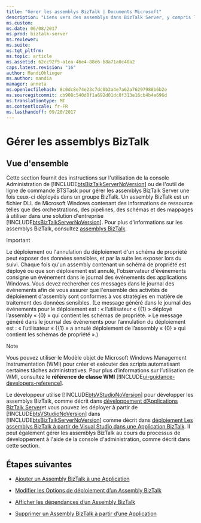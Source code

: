 ```yaml
---
title: "Gérer les assemblys BizTalk | Documents Microsoft"
description: "Liens vers des assemblys dans BizTalk Server, y compris l’ajout, la mise à jour, afficher les dépendances et suppression d’assemblys"
ms.custom: 
ms.date: 06/08/2017
ms.prod: biztalk-server
ms.reviewer: 
ms.suite: 
ms.tgt_pltfrm: 
ms.topic: article
ms.assetid: 62cc92f5-a1ea-46e4-88e6-b8a71a0c40a2
caps.latest.revision: "16"
author: MandiOhlinger
ms.author: mandia
manager: anneta
ms.openlocfilehash: 8c0dc8e74e23c7dc0b3a4e7a62a76297988b6b2e
ms.sourcegitcommit: cb908c540d8f1a692d01dc8f313e16cb4b4e696d
ms.translationtype: MT
ms.contentlocale: fr-FR
ms.lasthandoff: 09/20/2017
---
```

# <a name="manage-biztalk-assemblies"></a>Gérer les assemblys BizTalk

## <a name="overview"></a>Vue d'ensemble
Cette section fournit des instructions sur l'utilisation de la console Administration de [!INCLUDE[btsBizTalkServerNoVersion](../includes/btsbiztalkservernoversion-md.md)] ou de l'outil de ligne de commande BTSTask pour gérer les assemblys BizTalk Server une fois ceux-ci déployés dans un groupe BizTalk. Un assembly BizTalk est un fichier DLL de Microsoft Windows contenant des informations de ressource telles que des orchestrations, des pipelines, des schémas et des mappages à utiliser dans une solution d'entreprise [!INCLUDE[btsBizTalkServerNoVersion](../includes/btsbiztalkservernoversion-md.md)]. Pour plus d’informations sur les assemblys BizTalk, consultez [assemblys BizTalk](../core/biztalk-assemblies.md).  
  
> [!IMPORTANT]
>  Le déploiement ou l'annulation du déploiement d'un schéma de propriété peut exposer des données sensibles, et par la suite les exposer lors du suivi. Chaque fois qu'un assembly contenant un schéma de propriété est déployé ou que son déploiement est annulé, l'observateur d'événements consigne un événement dans le journal des événements des applications Windows. Vous devez rechercher ces messages dans le journal des événements afin de vous assurer que l'ensemble des activités de déploiement d'assembly sont conformes à vos stratégies en matière de traitement des données sensibles. (Le message généré dans le journal des événements pour le déploiement est : « l’utilisateur « {{1} » déployé l’assembly « {0} » qui contient les schémas de propriété. » Le message généré dans le journal des événements pour l’annulation du déploiement est : « l’utilisateur « {{1} » a annulé déploiement de l’assembly « {0} » qui contient les schémas de propriété ».)  
  
> [!NOTE]
>  Vous pouvez utiliser le Modèle objet de Microsoft Windows Management Instrumentation (WMI) pour créer et exécuter des scripts automatisant certaines tâches administratives. Pour plus d’informations sur l’utilisation de WMI, consultez le **référence de classe WMI** [!INCLUDE[ui-guidance-developers-reference](../includes/ui-guidance-developers-reference.md)].
  
 Le développeur utilise [!INCLUDE[btsVStudioNoVersion](../includes/btsvstudionoversion-md.md)] pour développer les assemblys BizTalk, comme décrit dans [développement d’Applications BizTalk Server](../core/developing-biztalk-server-applications.md)et vous pouvez les déployer à partir de [!INCLUDE[btsVStudioNoVersion](../includes/btsvstudionoversion-md.md)] dans [!INCLUDE[btsBizTalkServerNoVersion](../includes/btsbiztalkservernoversion-md.md)] comme décrit dans [déploiement Les assemblys BizTalk à partir de Visual Studio dans une Application BizTalk](../core/deploying-biztalk-assemblies-from-visual-studio-into-a-biztalk-application.md). Il peut également gérer les assemblys BizTalk au cours du processus de développement à l'aide de la console d'administration, comme décrit dans cette section.  
  
## <a name="next-steps"></a>Étapes suivantes 
  
-   [Ajouter un Assembly BizTalk à une Application](../core/how-to-add-a-biztalk-assembly-to-an-application.md)  
  
-   [Modifier les Options de déploiement d’un Assembly BizTalk](../core/how-to-modify-the-deployment-options-of-a-biztalk-assembly.md)  
  
-   [Afficher les dépendances d’un Assembly BizTalk](../core/how-to-view-the-dependencies-for-a-biztalk-assembly.md)  
  
-   [Supprimer un Assembly BizTalk à partir d’une Application](../core/how-to-remove-a-biztalk-assembly-from-an-application.md)